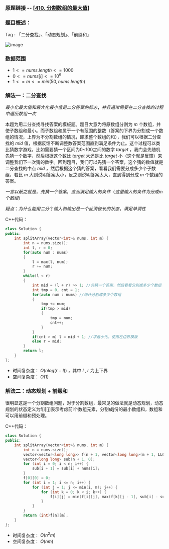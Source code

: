 ### 原题链接 -- [[410. 分割数组的最大值](https://leetcode.cn/problems/split-array-largest-sum/)]

### 题目概述：
Tag : 「二分查找」、「动态规划」、「前缀和」

![image](https://user-images.githubusercontent.com/99656524/233092868-84ca4a39-cbcc-46fd-8b69-0a0ffaf57684.png)

### 数据范围
* $1 <= nums.length <= 1000$
* $0 <= nums[i] <= 10^6$
* $1 <= m <= min(50, nums.length)$

### 解法一：二分查找

$最小化最大值和最大化最小值是二分答案的标志，并且通常需要在二分查找的过程中遍历数组一次$

本题为用二分查找寻找答案的模板题。题目大意为将原数组分割为 $m$ 个数组，并使子数组和最小。而子数组和属于一个有范围的整数（答案的下界为分割成一个数组的情况，上界为不分割数组的情况，即求整个数组的和），我们可以根据二分查找的 $mid$ 值，根据反馈不断调整数答案范围直到满足条件为止。这个过程可以类比猜数字游戏，比如需要猜一个区间为0~100之间的数字 $target$ ，我门会先随机先猜一个数字，然后根据这个数比 $target$ 大还是比 $target$ 小（这个就是反馈）来调整我们下一次猜的数字。回到题目，我们可以先猜一个答案，这个猜的数值就是二分查找的中点 $mid$ ，然后根据这个猜的答案，看看我们需要分成多少个子数组，若比 $m$ 大则说明答案太小，反之则说明答案太大，直到得到分成 $m$ 个数组的答案。

$一言以蔽之就是，先猜一个答案，直到满足输入的条件（这里输入的条件为分成m个数组）$

$疑点：为什么能用二分？输入和输出是一个此消彼长的状态，满足单调性$

C++代码：
```cpp
class Solution {
public:
    int splitArray(vector<int>& nums, int m) {
        int n = nums.size();
        int l, r = 0;
        for(auto num : nums)
        {
            l = max(l, num);
            r += num;
        }
        while(l < r)
        {
            int mid = (l + r) >> 1; //先猜一个答案，然后看看分割成多少个数组
            int tmp = 0, cnt = 1;
            for(auto num : nums) //统计分割成多少个数组
            {
                tmp += num;
                if(tmp > mid)
                {
                    tmp = num;
                    cnt++;
                }
            }
            if(cnt > m) l = mid + 1; //求最小化，使用左边界模板
            else r = mid;
        }
        return l;
    }
};
```
* 时间复杂度： $O(nlog(r - l))$ ，其中 $l$ , $r$ 为上下界
* 空间复杂度： $O(1)$

### 解法二：动态规划 + 前缀和
很明显这是一个分割数组问题，对于分割数组，最常见的做法就是动态规划，动态规划的状态定义为f[i][j]表示考虑前i个数组元素，分割成j份的最小数组和，数组和可以用前缀和预处理。

C++代码：
```cpp
class Solution {
public:
    int splitArray(vector<int>& nums, int m) {
        int n = nums.size();
        vector<vector<long long>> f(n + 1, vector<long long>(m + 1, LLONG_MAX));
        vector<long long> sub(n + 1, 0);
        for (int i = 0; i < n; i++) {
            sub[i + 1] = sub[i] + nums[i];
        }
        f[0][0] = 0;
        for (int i = 1; i <= n; i++) {
            for (int j = 1; j <= min(i, m); j++) {
                for (int k = 0; k < i; k++) {
                    f[i][j] = min(f[i][j], max(f[k][j - 1], sub[i] - sub[k]));
                }
            }
        }
        return (int)f[n][m];
    }
};
```
* 时间复杂度： $O(n^2m)$
* 空间复杂度： $O(nm)$
